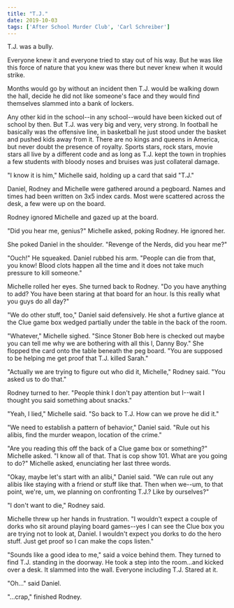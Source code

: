 ```yaml
---
title: "T.J."
date: 2019-10-03
tags: ['After School Murder Club', 'Carl Schreiber']
---
```


T.J. was a bully.

Everyone knew it and everyone tried to stay out of his way.  But he was like this force of nature that you knew was there but never knew when it would strike.

Months would go by without an incident then T.J. would be walking down the hall, decide he did not like someone's face and they would find themselves slammed into a bank of lockers.

Any other kid in the school--in any school--would have been kicked out of school by then.  But T.J. was very big and very, very strong.  In football he basically was the offensive line, in basketball he just stood under the basket and pushed kids away from it.  There are no kings and queens in America, but never doubt the presence of royalty.  Sports stars, rock stars, movie stars all live by a different code and as long as T.J. kept the town in trophies a few students with bloody noses and bruises was just collateral damage.

"I know it is him," Michelle said, holding up a card that said "T.J."

Daniel, Rodney and Michelle were gathered around a pegboard.  Names and times had been written on 3x5 index cards.  Most were scattered across the desk, a few were up on the board.

Rodney ignored Michelle and gazed up at the board.

"Did you hear me, genius?" Michelle asked, poking Rodney.  He ignored her.

She poked Daniel in the shoulder. "Revenge of the Nerds, did you hear me?"

"Ouch!" He squeaked.  Daniel rubbed his arm.  "People can die from that, you know!  Blood clots happen all the time and it does not take much pressure to kill someone."

Michelle rolled her eyes.  She turned back to Rodney.  "Do you have anything to add?  You have been staring at that board for an hour.  Is this really what you guys do all day?"

"We do other stuff, too," Daniel said defensively.  He shot a furtive glance at the Clue game box wedged partially under the table in the back of the room.

"Whatever," Michelle sighed.  "Since Stoner Bob here is checked out maybe you can tell me why we are bothering with all this l, Danny Boy."  She flopped the card onto the table beneath the peg board.  "You are supposed to be helping me get proof that T.J. killed Sarah."

"Actually we are trying to figure out who did it, Michelle," Rodney said.  "You asked us to do that."

Rodney turned to her.  "People think I don't pay attention but I--wait I thought you said something about snacks."

"Yeah, I lied," Michelle said.  "So back to T.J. How can we prove he did it."

"We need to establish a pattern of behavior," Daniel said.  "Rule out his alibis, find the murder weapon, location of the crime."

"Are you reading this off the back of a Clue game box or something?" Michelle asked.  "I know all of that.  That is cop show 101.  What are you going to do?"  Michelle asked, enunciating her last three words.

"Okay, maybe let's start with an alibi," Daniel said.  "We can rule out any alibis like staying with a friend or stuff like that.  Then when we--um, to that point, we're, um, we planning on confronting T.J.?  Like by ourselves?"

"I don't want to die," Rodney said.

Michelle threw up her hands in frustration.  "I wouldn't expect a couple of dorks who sit around playing board games--yes I can see the Clue box you are trying not to look at, Daniel.  I wouldn't expect you dorks to do the hero stuff.  Just get proof so I can make the cops listen."

"Sounds like a good idea to me," said a voice behind them.  They turned to find T.J. standing in the doorway.  He took a step into the room...and kicked over a desk.  It slammed into the wall.  Everyone including T.J. Stared at it.

"Oh..." said Daniel.

"...crap," finished Rodney.
